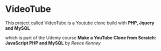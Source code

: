 VideoTube
===

This project called VideoTube is a Youtube clone build with __PHP, Jquery and MySQL__

which is part of the Udemy course __Make a YouTube Clone from Scratch: JavaScript PHP and MySQL__
by *Reece Kenney*
